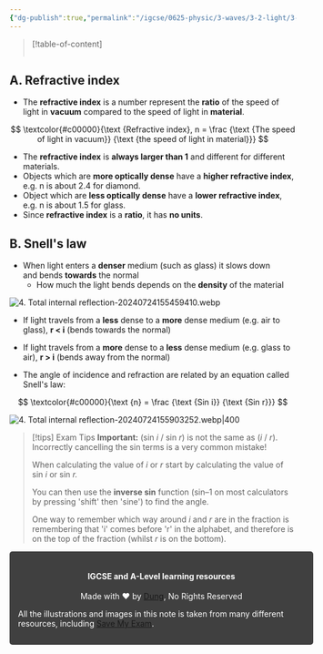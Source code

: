 ```yaml
---
{"dg-publish":true,"permalink":"/igcse/0625-physic/3-waves/3-2-light/3-snell-s-law/","noteIcon":""}
---
```



> [!table-of-content]
> ```table-of-contents
> ```

## A. Refractive index
- The **refractive index** is a number represent the **ratio** of the speed of light in **vacuum** compared to the speed of light in **material**.

$$
\textcolor{#c00000}{\text {Refractive index}, n = \frac {\text {The speed of light in vacuum}} {\text {the speed of light in material}}}
$$
- The **refractive index** is **always larger than 1** and different for different materials.
- Objects which are **more optically dense** have a **higher refractive index**, e.g. n is about 2.4 for diamond.
- Object which are **less optically dense** have a **lower refractive index**, e.g. n is about 1.5 for glass.
- Since **refractive index** is a **ratio**, it has **no units**.

## B. Snell's law
- When light enters a **denser** medium (such as glass) it slows down and bends **towards** the normal
    - How much the light bends depends on the **density** of the material

![4. Total internal reflection-20240724155459410.webp](/img/user/IGCSE/0625%20-%20Physic/3.%20Waves/3.2.%20Light/Resources/4.%20Total%20internal%20reflection-20240724155459410.webp)

- If light travels from a **less** dense to a **more** dense medium (e.g. air to glass), **r < i** (bends towards the normal)
- If light travels from a **more** dense to a **less** dense medium (e.g. glass to air), **r > i** (bends away from the normal)

- The angle of incidence and refraction are related by an equation called Snell's law: 

$$
\textcolor{#c00000}{\text {n} = \frac {\text {Sin i}} {\text {Sin r}}}
$$

![4. Total internal reflection-20240724155903252.webp|400](/img/user/IGCSE/0625%20-%20Physic/3.%20Waves/3.2.%20Light/Resources/4.%20Total%20internal%20reflection-20240724155903252.webp)


> [!tips] Exam Tips
> **Important:** (sin _i_ / sin _r_) is not the same as (_i_ / _r_). Incorrectly cancelling the sin terms is a very common mistake!
> 
> When calculating the value of _i_ or _r_ start by calculating the value of sin _i_ or sin _r._
> 
> You can then use the **inverse sin** function (sin–1 on most calculators by pressing 'shift' then 'sine') to find the angle.
> 
> One way to remember which way around _i_ and _r_ are in the fraction is remembering that 'i' comes before 'r' in the alphabet, and therefore is on the top of the fraction (whilst _r_ is on the bottom).


<div class="transclusion internal-embed is-loaded"><div class="markdown-embed">




<div style="background-color: #404040; padding:15px; border-radius: 5px; color: #fff; width: 100%">
<h4 style="text-align: center">IGCSE and A-Level learning resources</h4>
<p style="text-align: center">Made with ♥ by <a href="https://www.facebook.com/luong.tuandung.3/" target="_blank">Dung</a>, No Rights Reserved</p>
<p>All the illustrations and images in this note is taken from many different resources, including <a href="https://www.savemyexams.com/" target="_blank">Save My Exam</a>.</p>
</div>

</div></div>

